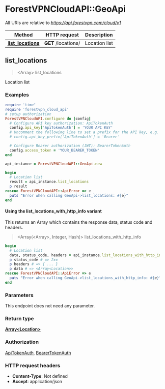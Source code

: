 # ForestVPNCloudAPI::GeoApi

All URIs are relative to *https://api.forestvpn.com/cloud/v1*

| Method | HTTP request | Description |
| ------ | ------------ | ----------- |
| [**list_locations**](GeoApi.md#list_locations) | **GET** /locations/ | Location list |


## list_locations

> <Array<Location>> list_locations

Location list

### Examples

```ruby
require 'time'
require 'forestvpn_cloud_api'
# setup authorization
ForestVPNCloudAPI.configure do |config|
  # Configure API key authorization: ApiTokenAuth
  config.api_key['ApiTokenAuth'] = 'YOUR API KEY'
  # Uncomment the following line to set a prefix for the API key, e.g. 'Bearer' (defaults to nil)
  # config.api_key_prefix['ApiTokenAuth'] = 'Bearer'

  # Configure Bearer authorization (JWT): BearerTokenAuth
  config.access_token = 'YOUR_BEARER_TOKEN'
end

api_instance = ForestVPNCloudAPI::GeoApi.new

begin
  # Location list
  result = api_instance.list_locations
  p result
rescue ForestVPNCloudAPI::ApiError => e
  puts "Error when calling GeoApi->list_locations: #{e}"
end
```

#### Using the list_locations_with_http_info variant

This returns an Array which contains the response data, status code and headers.

> <Array(<Array<Location>>, Integer, Hash)> list_locations_with_http_info

```ruby
begin
  # Location list
  data, status_code, headers = api_instance.list_locations_with_http_info
  p status_code # => 2xx
  p headers # => { ... }
  p data # => <Array<Location>>
rescue ForestVPNCloudAPI::ApiError => e
  puts "Error when calling GeoApi->list_locations_with_http_info: #{e}"
end
```

### Parameters

This endpoint does not need any parameter.

### Return type

[**Array&lt;Location&gt;**](Location.md)

### Authorization

[ApiTokenAuth](../README.md#ApiTokenAuth), [BearerTokenAuth](../README.md#BearerTokenAuth)

### HTTP request headers

- **Content-Type**: Not defined
- **Accept**: application/json

